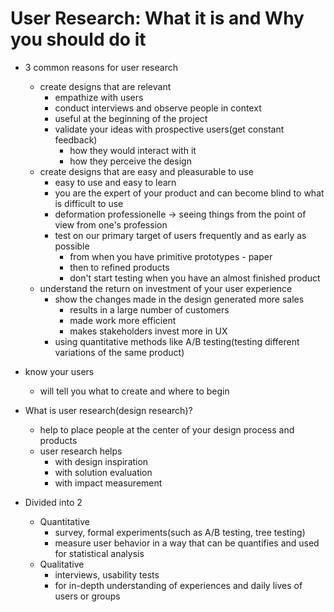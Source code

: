 # User Research: What it is and Why you should do it

- 3 common reasons for user research
  - create designs that are relevant
    - empathize with users
    - conduct interviews and observe people in context
    - useful at the beginning of the project
    - validate your ideas with prospective users(get constant feedback)
      - how they would interact with it
      - how they perceive the design
  - create designs that are easy and pleasurable to use
    - easy to use and easy to learn
    - you are the expert of your product and can become blind to what is difficult to use
    - deformation professionelle -> seeing things from the point of view from one's profession
    - test on our primary target of users frequently and as early as possible
      - from when you have primitive prototypes - paper
      - then to refined products
      - don't start testing when you have an almost finished product
  - understand the return on investment of your user experience
    - show the changes made in the design generated more sales
      - results in a large number of customers
      - made work more efficient
      - makes stakeholders invest more in UX
    - using quantitative methods like A/B testing(testing different variations of the same product)

- know your users
  - will tell you what to create and where to begin

- What is user research(design research)?
  - help to place people at the center of your design process and products
  - user research helps
    - with design inspiration
    - with solution evaluation
    - with impact measurement 

- Divided into 2
  - Quantitative
    - survey, formal experiments(such as A/B testing, tree testing)
    - measure user behavior in a way that can be quantifies and used for statistical analysis
  - Qualitative 
    - interviews, usability tests
    - for in-depth understanding of experiences and daily lives of users or groups